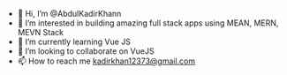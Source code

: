 - 👋 Hi, I’m @AbdulKadirKhann
- 👀 I’m interested in building amazing full stack apps using MEAN, MERN, MEVN Stack
- 🌱 I’m currently learning Vue JS
- 💞️ I’m looking to collaborate on VueJS
- 📫 How to reach me kadirkhan12373@gmail.com

<!---
AbdulKadirKhann/AbdulKadirKhann is a ✨ special ✨ repository because its `README.md` (this file) appears on your GitHub profile.
You can click the Preview link to take a look at your changes.
--->
